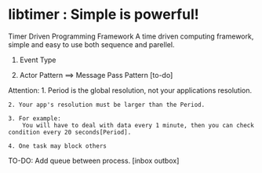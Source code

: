 libtimer : Simple is powerful!
========

Timer Driven Programming Framework
	A time driven computing framework, simple and easy to use both sequence and parellel.

1. Event Type

2. Actor Pattern ==> Message Pass Pattern [to-do]


Attention:
	1. Period is the global resolution, not your applications resolution.
	
	2. Your app's resolution must be larger than the Period.
	
	3. For example:
		You will have to deal with data every 1 minute, then you can check condition every 20 seconds[Period].
	
	4. One task may block others

TO-DO:
	Add queue between process. [inbox outbox]


